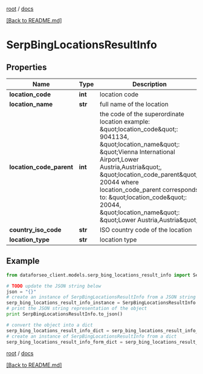 [root](./../ "root") / [docs](./ "docs")

[[Back to README.md]](./../README.md "[Back to README.md]")

# SerpBingLocationsResultInfo

## Properties

Name | Type | Description | Notes
------------ | ------------- | ------------- | -------------
**location_code** | **int** | location code | [optional]
**location_name** | **str** | full name of the location | [optional]
**location_code_parent** | **int** | the code of the superordinate location example: \&quot;location_code\&quot;: 9041134, \&quot;location_name\&quot;: \&quot;Vienna International Airport,Lower Austria,Austria\&quot;, \&quot;location_code_parent\&quot;: 20044 where location_code_parent corresponds to: \&quot;location_code\&quot;: 20044, \&quot;location_name\&quot;: \&quot;Lower Austria,Austria\&quot; | [optional]
**country_iso_code** | **str** | ISO country code of the location | [optional]
**location_type** | **str** | location type | [optional]

## Example

```python
from dataforseo_client.models.serp_bing_locations_result_info import SerpBingLocationsResultInfo

# TODO update the JSON string below
json = "{}"
# create an instance of SerpBingLocationsResultInfo from a JSON string
serp_bing_locations_result_info_instance = SerpBingLocationsResultInfo.from_json(json)
# print the JSON string representation of the object
print SerpBingLocationsResultInfo.to_json()

# convert the object into a dict
serp_bing_locations_result_info_dict = serp_bing_locations_result_info_instance.to_dict()
# create an instance of SerpBingLocationsResultInfo from a dict
serp_bing_locations_result_info_form_dict = serp_bing_locations_result_info.from_dict(serp_bing_locations_result_info_dict)
```

  

[root](./../ "root") / [docs](./ "docs")

[[Back to README.md]](./../README.md "[Back to README.md]")